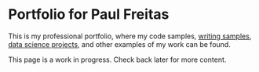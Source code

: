 # Portfolio for Paul Freitas

This is my professional portfolio, where my code samples, [writing samples](./writing/README.md), [data science projects](./dsprojects/README.md), and other examples of my work can be found.

This page is a work in progress. Check back later for more content.

